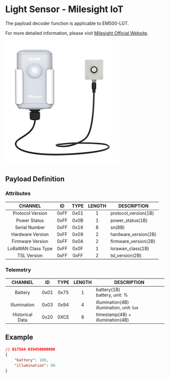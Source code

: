 # Light Sensor - Milesight IoT

The payload decoder function is applicable to EM500-LGT.

For more detailed information, please visit [Milesight Official Website](https://www.milesight.com/iot/product/lorawan-sensor/em500-lgt).

![EM500-LGT](EM500-LGT.png)

## Payload Definition

### Attributes

|      CHANNEL       |  ID  | TYPE | LENGTH | DESCRIPTION          |
| :----------------: | :--: | :--: | :----: | -------------------- |
|  Protocol Version  | 0xFF | 0x01 |   1    | protocol_version(1B) |
|    Power Status    | 0xFF | 0x0B |   1    | power_status(1B)     |
|   Serial Number    | 0xFF | 0x16 |   8    | sn(8B)               |
|  Hardware Version  | 0xFF | 0x09 |   2    | hardware_version(2B) |
|  Firmware Version  | 0xFF | 0x0A |   2    | firmware_version(2B) |
| LoRaWAN Class Type | 0xFF | 0x0F |   1    | lorawan_class(1B)    |
|    TSL Version     | 0xFF | 0xFF |   2    | tsl_version(2B)      |

### Telemetry

|     CHANNEL     |  ID  | TYPE | LENGTH | DESCRIPTION                                  |
| :-------------: | :--: | :--: | :----: | -------------------------------------------- |
|     Battery     | 0x01 | 0x75 |   1    | battery(1B)<br/>battery, unit: %             |
|  Illumination   | 0x03 | 0x94 |   4    | illumination(4B)<br/>illumination, unit: lux |
| Historical Data | 0x20 | 0XCE |   8    | timestamp(4B) + illumination(4B)             |

## Example

```json
// 017564 039450000000
{
    "battery": 100,
    "illumination": 80
}
```

